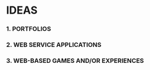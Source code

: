 # IDEAS

### 1. PORTFOLIOS

### 2. WEB SERVICE APPLICATIONS

### 3. WEB-BASED GAMES AND/OR EXPERIENCES
